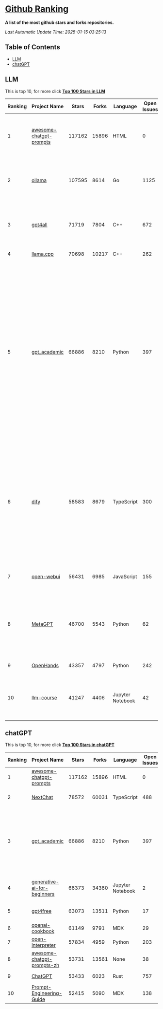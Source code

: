 [Github Ranking](./README.md)
==========

**A list of the most github stars and forks repositories.**

*Last Automatic Update Time: 2025-01-15 03:25:13*

## Table of Contents
 * [LLM](#LLM)
 * [chatGPT](#chatGPT)

## LLM

This is top 10, for more click **[Top 100 Stars in LLM](Top100/LLM.md)**

| Ranking | Project Name | Stars | Forks | Language | Open Issues | Description | Last Commit |
| ------- | ------------ | ----- | ----- | -------- | ----------- | ----------- | ----------- |
| 1 | [awesome-chatgpt-prompts](https://github.com/f/awesome-chatgpt-prompts) | 117162 | 15896 | HTML | 0 | This repo includes ChatGPT prompt curation to use ChatGPT and other LLM tools better. | 2025-01-14T08:29:16Z |
| 2 | [ollama](https://github.com/ollama/ollama) | 107595 | 8614 | Go | 1125 | Get up and running with Llama 3.3, Phi 4, Gemma 2, and other large language models. | 2025-01-15T03:01:49Z |
| 3 | [gpt4all](https://github.com/nomic-ai/gpt4all) | 71719 | 7804 | C++ | 672 | GPT4All: Run Local LLMs on Any Device. Open-source and available for commercial use. | 2025-01-14T23:42:02Z |
| 4 | [llama.cpp](https://github.com/ggerganov/llama.cpp) | 70698 | 10217 | C++ | 262 | LLM inference in C/C++ | 2025-01-15T03:20:17Z |
| 5 | [gpt_academic](https://github.com/binary-husky/gpt_academic) | 66886 | 8210 | Python | 397 | 为GPT/GLM等LLM大语言模型提供实用化交互接口，特别优化论文阅读/润色/写作体验，模块化设计，支持自定义快捷按钮&函数插件，支持Python和C++等项目剖析&自译解功能，PDF/LaTex论文翻译&总结功能，支持并行问询多种LLM模型，支持chatglm3等本地模型。接入通义千问, deepseekcoder, 讯飞星火, 文心一言, llama2, rwkv, claude2, moss等。 | 2025-01-12T13:54:52Z |
| 6 | [dify](https://github.com/langgenius/dify) | 58583 | 8679 | TypeScript | 300 | Dify is an open-source LLM app development platform. Dify's intuitive interface combines AI workflow, RAG pipeline, agent capabilities, model management, observability features and more, letting you quickly go from prototype to production. | 2025-01-14T11:39:22Z |
| 7 | [open-webui](https://github.com/open-webui/open-webui) | 56431 | 6985 | JavaScript | 155 | User-friendly AI Interface (Supports Ollama, OpenAI API, ...) | 2025-01-14T05:22:36Z |
| 8 | [MetaGPT](https://github.com/geekan/MetaGPT) | 46700 | 5543 | Python | 62 | 🌟 The Multi-Agent Framework: First AI Software Company, Towards Natural Language Programming | 2024-12-18T02:20:32Z |
| 9 | [OpenHands](https://github.com/All-Hands-AI/OpenHands) | 43357 | 4797 | Python | 242 | 🙌 OpenHands: Code Less, Make More | 2025-01-15T03:24:39Z |
| 10 | [llm-course](https://github.com/mlabonne/llm-course) | 41247 | 4406 | Jupyter Notebook | 42 | Course to get into Large Language Models (LLMs) with roadmaps and Colab notebooks. | 2024-07-28T22:17:43Z |


## chatGPT

This is top 10, for more click **[Top 100 Stars in chatGPT](Top100/chatGPT.md)**

| Ranking | Project Name | Stars | Forks | Language | Open Issues | Description | Last Commit |
| ------- | ------------ | ----- | ----- | -------- | ----------- | ----------- | ----------- |
| 1 | [awesome-chatgpt-prompts](https://github.com/f/awesome-chatgpt-prompts) | 117162 | 15896 | HTML | 0 | This repo includes ChatGPT prompt curation to use ChatGPT and other LLM tools better. | 2025-01-14T08:29:16Z |
| 2 | [NextChat](https://github.com/ChatGPTNextWeb/NextChat) | 78572 | 60031 | TypeScript | 488 | ✨ Local and Fast AI Assistant. Support: Web \| iOS \| MacOS \| Android \|  Linux \| Windows | 2025-01-13T10:36:49Z |
| 3 | [gpt_academic](https://github.com/binary-husky/gpt_academic) | 66886 | 8210 | Python | 397 | 为GPT/GLM等LLM大语言模型提供实用化交互接口，特别优化论文阅读/润色/写作体验，模块化设计，支持自定义快捷按钮&函数插件，支持Python和C++等项目剖析&自译解功能，PDF/LaTex论文翻译&总结功能，支持并行问询多种LLM模型，支持chatglm3等本地模型。接入通义千问, deepseekcoder, 讯飞星火, 文心一言, llama2, rwkv, claude2, moss等。 | 2025-01-12T13:54:52Z |
| 4 | [generative-ai-for-beginners](https://github.com/microsoft/generative-ai-for-beginners) | 66373 | 34360 | Jupyter Notebook | 2 | 21 Lessons, Get Started Building with Generative AI  🔗 https://microsoft.github.io/generative-ai-for-beginners/ | 2024-12-12T20:34:43Z |
| 5 | [gpt4free](https://github.com/xtekky/gpt4free) | 63073 | 13511 | Python | 17 | The official gpt4free repository \| various collection of powerful language models | 2025-01-14T16:57:07Z |
| 6 | [openai-cookbook](https://github.com/openai/openai-cookbook) | 61149 | 9791 | MDX | 29 | Examples and guides for using the OpenAI API | 2025-01-13T14:40:55Z |
| 7 | [open-interpreter](https://github.com/OpenInterpreter/open-interpreter) | 57834 | 4959 | Python | 203 | A natural language interface for computers | 2024-12-10T20:09:11Z |
| 8 | [awesome-chatgpt-prompts-zh](https://github.com/PlexPt/awesome-chatgpt-prompts-zh) | 53731 | 13561 | None | 38 | ChatGPT 中文调教指南。各种场景使用指南。学习怎么让它听你的话。 | 2025-01-01T08:34:33Z |
| 9 | [ChatGPT](https://github.com/lencx/ChatGPT) | 53433 | 6023 | Rust | 757 | 🔮 ChatGPT Desktop Application (Mac, Windows and Linux) | 2024-08-29T17:58:11Z |
| 10 | [Prompt-Engineering-Guide](https://github.com/dair-ai/Prompt-Engineering-Guide) | 52415 | 5090 | MDX | 138 | 🐙 Guides, papers, lecture, notebooks and resources for prompt engineering | 2025-01-09T16:50:20Z |

